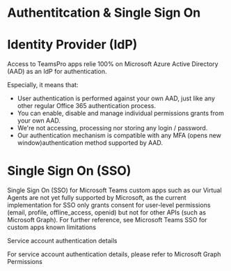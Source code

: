 # Authentitcation & Single Sign On

# Identity Provider (IdP)

Access to TeamsPro apps relie 100% on Microsoft Azure Active Directory (AAD) as an IdP for authentication.

Especially, it means that:

- User authentication is performed against your own AAD, just like any other regular Office 365 authentication process.
- You can enable, disable and manage individual permissions grants from your own AAD.
- We're not accessing, processing nor storing any login / password.
- Our authentication mechanism is compatible with any MFA (opens new window)authentication method supported by AAD.

# Single Sign On (SSO)

Single Sign On (SSO) for Microsoft Teams custom apps such as our Virtual Agents are not yet fully supported by Microsoft, as the current implementation for SSO only grants consent for user-level permissions (email, profile, offline_access, openid) but not for other APIs (such as Microsoft Graph).
For further reference, see Microsoft Teams SSO for custom apps known limitations

Service account authentication details

For service account authentication details, please refer to Microsoft Graph Permissions